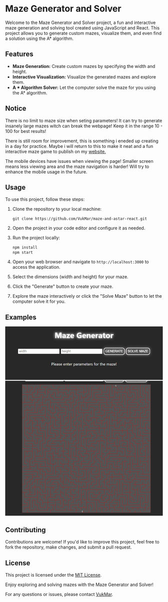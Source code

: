 # Maze Generator and Solver

Welcome to the Maze Generator and Solver project, a fun and interactive maze generation and solving tool created using JavaScript and React. This project allows you to generate custom mazes, visualize them, and even find a solution using the A* algorithm.

## Features

- **Maze Generation:** Create custom mazes by specifying the width and height.
- **Interactive Visualization:** Visualize the generated mazes and explore them.
- **A * Algorithm Solver:** Let the computer solve the maze for you using the A* algorithm.

## Notice

There is no limit to maze size when seting parameters! It can try to generate insanely large mazes witch can break the webpage! Keep it in the range 10 - 100 for best results!

There is still room for improvement, this is something i eneded up creating in a day for practice. Maybe i will return to this to make it neat and a fun interactive maze game to publish on my [website.](https://vukmaric.rs)

The mobile devices have issues when viewing the page! Smaller screen means less viewing area and the maze navigation is harder!
Will try to enhance the mobile usage in the future.

## Usage

To use this project, follow these steps:

1. Clone the repository to your local machine:

    ```
    git clone https://github.com/VukMar/maze-and-astar-react.git
    ```

2. Open the project in your code editor and configure it as needed.

3. Run the project locally:

    ```
    npm install 
    npm start
    ```

4. Open your web browser and navigate to `http://localhost:3000` to access the application.

5. Select the dimensions (width and height) for your maze.

7. Click the "Generate" button to create your maze.

8. Explore the maze interactively or click the "Solve Maze" button to let the computer solve it for you.

## Examples

<img src="example1.png" width=600> 

<img src="example2.png" width=600>

## Contributing

Contributions are welcome! If you'd like to improve this project, feel free to fork the repository, make changes, and submit a pull request.

## License

This project is licensed under the [MIT License](LICENSE).

Enjoy exploring and solving mazes with the Maze Generator and Solver!

For any questions or issues, please contact [VukMar](https://github.com/VukMar).
